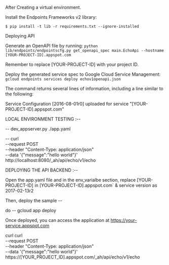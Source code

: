 

After Creating a virtual environment.

Install the Endpoints Frameworks v2 library:

    
    
    $ pip install -t lib -r requirements.txt --ignore-installed
Deploying API

Generate an OpenAPI file by running: `python lib/endpoints/endpointscfg.py get_openapi_spec main.EchoApi --hostname [YOUR-PROJECT-ID].appspot.com`

Remember to replace [YOUR-PROJECT-ID] with your project ID.

Deploy the generated service spec to Google Cloud Service Management: `gcloud endpoints services deploy echov1openapi.json`

The command returns several lines of information, including a line similar to the following:

   Service Configuration [2016-08-01r0] uploaded for service "[YOUR-PROJECT-ID].appspot.com"
   
   
LOCAL ENVIRONMENT TESTING :-- 

-- dev_appserver.py ./app.yaml 

-- curl \
    --request POST \
    --header "Content-Type: application/json" \
    --data '{"message":"hello world"}' \
    http://localhost:8080/_ah/api/echo/v1/echo
    
DEPLOYING THE API BACKEND :--


Open the app.yaml file and in the env_varialbe section, replace [YOUR-PROJECT-ID] in [YOUR-PROJECT-ID].appspot.com` & service version as 2017-02-13r2

Then, deploy the sample --

do -- gcloud app deploy

Once deployed, you can access the application at https://your-service.appspot.com

curl curl \
    --request POST \
    --header "Content-Type: application/json" \
    --data '{"message":"hello world"}' \
    https://[YOUR_PROJECT_ID].appspot.com/_ah/api/echo/v1/echo
